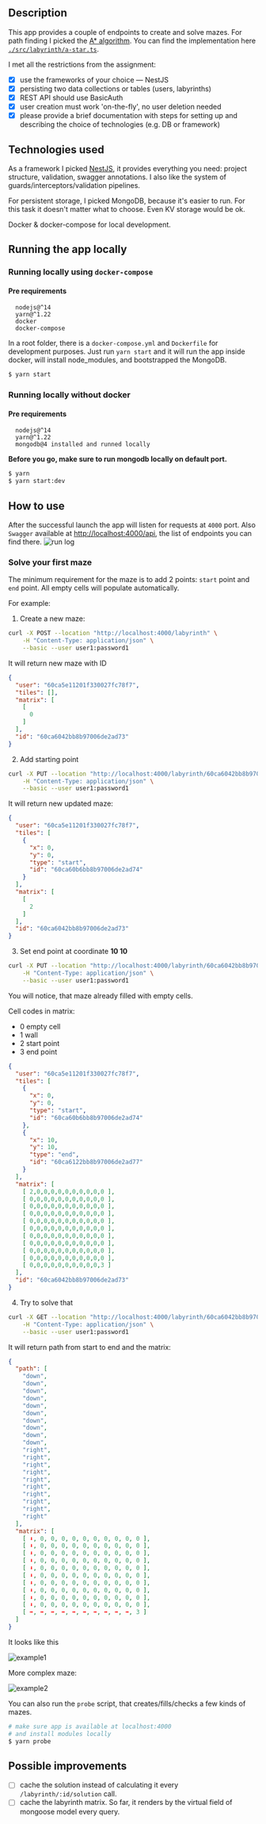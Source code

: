## Description
This app provides a couple of endpoints to create and solve mazes.
For path finding I picked the [A* algorithm](https://en.wikipedia.org/wiki/A*_search_algorithm).
You can find the implementation here [`./src/labyrinth/a-star.ts`](./src/labyrinth/a-star.ts).

I met all the restrictions from the assignment:
- [x] use the frameworks of your choice — NestJS
- [x] persisting two data collections or tables (users, labyrinths)
- [x] REST API should use BasicAuth
- [x] user creation must work 'on-the-fly', no user deletion needed
- [x] please provide a brief documentation with steps for setting up and
describing the choice of technologies (e.g. DB or framework)

## Technologies used

As a framework I picked [NestJS](https://docs.nestjs.com/), it provides everything you need: project structure, validation,
swagger annotations. I also like the system of guards/interceptors/validation pipelines.

For persistent storage, I picked MongoDB, because it's easier to run. For this task
it doesn't matter what to choose. Even KV storage would be ok.

Docker & docker-compose for local development.

## Running the app locally
### Running locally using `docker-compose`
#### Pre requirements
```
  nodejs@^14
  yarn@^1.22
  docker
  docker-compose
```

In a root folder, there is a `docker-compose.yml` and `Dockerfile` for development purposes.
Just run `yarn start` and it will run the app inside docker, will install node_modules, and bootstrapped the MongoDB.
```bash
$ yarn start
```

### Running locally without docker
#### Pre requirements
```
  nodejs@^14
  yarn@^1.22
  mongodb@4 installed and runned locally
```

**Before you go, make sure to run mongodb locally on default port.** 
```bash
$ yarn
$ yarn start:dev
```

## How to use

After the successful launch the app will listen for requests at `4000` port.
Also `Swagger` available at [http://localhost:4000/api](http://localhost:4000/api), the list of endpoints you can find there.
![run log](docs/run-log.png)


### Solve your first maze

The minimum requirement for the maze is to add 2 points: `start` point and `end` point.
All empty cells will populate automatically.

For example:

1) Create a new maze:
```bash
curl -X POST --location "http://localhost:4000/labyrinth" \
    -H "Content-Type: application/json" \
    --basic --user user1:password1
```

It will return new maze with ID
```json
{
  "user": "60ca5e11201f330027fc78f7",
  "tiles": [],
  "matrix": [
    [
      0
    ]
  ],
  "id": "60ca6042bb8b97006de2ad73"
}
```

2) Add starting point
```bash
curl -X PUT --location "http://localhost:4000/labyrinth/60ca6042bb8b97006de2ad73/start/0/0" \
    -H "Content-Type: application/json" \
    --basic --user user1:password1
```
It will return new updated maze:
```json
{
  "user": "60ca5e11201f330027fc78f7",
  "tiles": [
    {
      "x": 0,
      "y": 0,
      "type": "start",
      "id": "60ca60b6bb8b97006de2ad74"
    }
  ],
  "matrix": [
    [
      2
    ]
  ],
  "id": "60ca6042bb8b97006de2ad73"
}

```

3) Set end point at coordinate **10 10**
```bash
curl -X PUT --location "http://localhost:4000/labyrinth/60ca6042bb8b97006de2ad73/end/10/10" \
    -H "Content-Type: application/json" \
    --basic --user user1:password1
```

You will notice, that maze already filled with empty cells.

Cell codes in matrix:
- 0 empty cell
- 1 wall
- 2 start point
- 3 end point


```json
{
  "user": "60ca5e11201f330027fc78f7",
  "tiles": [
    {
      "x": 0,
      "y": 0,
      "type": "start",
      "id": "60ca60b6bb8b97006de2ad74"
    },
    {
      "x": 10,
      "y": 10,
      "type": "end",
      "id": "60ca6122bb8b97006de2ad77"
    }
  ],
  "matrix": [
    [ 2,0,0,0,0,0,0,0,0,0,0 ],
    [ 0,0,0,0,0,0,0,0,0,0,0 ],
    [ 0,0,0,0,0,0,0,0,0,0,0 ],
    [ 0,0,0,0,0,0,0,0,0,0,0 ],
    [ 0,0,0,0,0,0,0,0,0,0,0 ],
    [ 0,0,0,0,0,0,0,0,0,0,0 ],
    [ 0,0,0,0,0,0,0,0,0,0,0 ],
    [ 0,0,0,0,0,0,0,0,0,0,0 ],
    [ 0,0,0,0,0,0,0,0,0,0,0 ],
    [ 0,0,0,0,0,0,0,0,0,0,0 ],
    [ 0,0,0,0,0,0,0,0,0,0,3 ]
  ],
  "id": "60ca6042bb8b97006de2ad73"
}

```

4) Try to solve that

```bash
curl -X GET --location "http://localhost:4000/labyrinth/60ca6042bb8b97006de2ad73/solution" \
    -H "Content-Type: application/json" \
    --basic --user user1:password1
```
It will return path from start to end and the matrix:

```json
{
  "path": [
    "down",
    "down",
    "down",
    "down",
    "down",
    "down",
    "down",
    "down",
    "down",
    "down",
    "right",
    "right",
    "right",
    "right",
    "right",
    "right",
    "right",
    "right",
    "right",
    "right"
  ],
  "matrix": [
    [ ⬇️, 0, 0, 0, 0, 0, 0, 0, 0, 0, 0 ],
    [ ⬇️, 0, 0, 0, 0, 0, 0, 0, 0, 0, 0 ],
    [ ⬇️, 0, 0, 0, 0, 0, 0, 0, 0, 0, 0 ],
    [ ⬇️, 0, 0, 0, 0, 0, 0, 0, 0, 0, 0 ],
    [ ⬇️, 0, 0, 0, 0, 0, 0, 0, 0, 0, 0 ],
    [ ⬇️, 0, 0, 0, 0, 0, 0, 0, 0, 0, 0 ],
    [ ⬇️, 0, 0, 0, 0, 0, 0, 0, 0, 0, 0 ],
    [ ⬇️, 0, 0, 0, 0, 0, 0, 0, 0, 0, 0 ],
    [ ⬇️, 0, 0, 0, 0, 0, 0, 0, 0, 0, 0 ],
    [ ⬇️, 0, 0, 0, 0, 0, 0, 0, 0, 0, 0 ],
    [ ➡️, ➡️, ➡️, ➡️, ➡️, ➡️, ➡️, ➡️, ➡️, ➡️, 3 ]
  ]
}

```

It looks like this

![example1](docs/example1.png)

More complex maze:

![example2](docs/example2.png)


You can also run the `probe` script, that creates/fills/checks a few kinds of mazes.

```bash
# make sure app is available at localhost:4000
# and install modules locally
$ yarn probe
```

## Possible improvements
- [ ] cache the solution instead of calculating it every `/labyrinth/:id/solution` call.
- [ ] cache the labyrinth matrix. So far, it renders by the virtual field of mongoose model every query.
